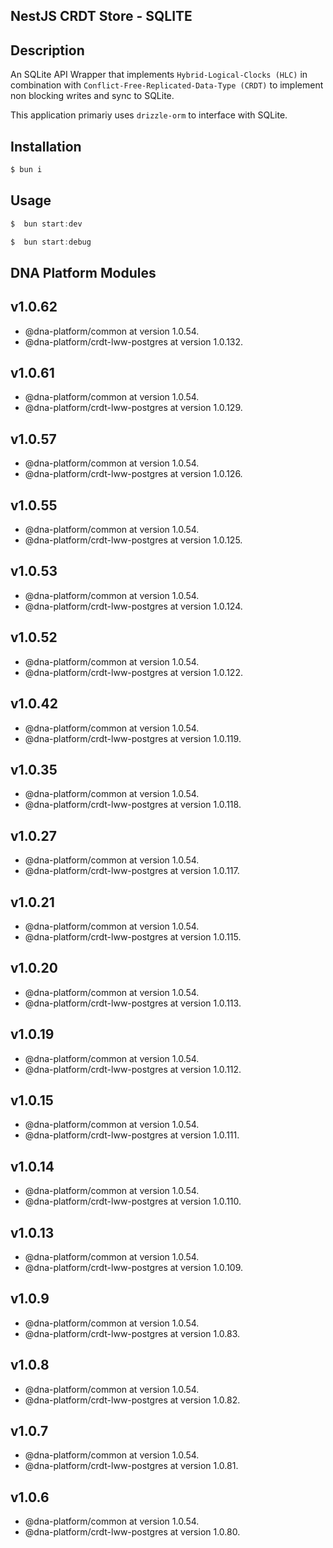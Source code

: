 ## NestJS CRDT Store - SQLITE

## Description

An SQLite API Wrapper that implements `Hybrid-Logical-Clocks (HLC)` in combination with `Conflict-Free-Replicated-Data-Type (CRDT)` to implement non blocking writes and sync to SQLite.

This application primariy uses `drizzle-orm` to interface with SQLite.

## Installation

```bash
$ bun i
```

## Usage

```javascript
$  bun start:dev
```

```javascript
$  bun start:debug
```

## DNA Platform Modules

## v1.0.62

- @dna-platform/common at version 1.0.54.
- @dna-platform/crdt-lww-postgres at version 1.0.132.

## v1.0.61

- @dna-platform/common at version 1.0.54.
- @dna-platform/crdt-lww-postgres at version 1.0.129.

## v1.0.57

- @dna-platform/common at version 1.0.54.
- @dna-platform/crdt-lww-postgres at version 1.0.126.

## v1.0.55

- @dna-platform/common at version 1.0.54.
- @dna-platform/crdt-lww-postgres at version 1.0.125.

## v1.0.53

- @dna-platform/common at version 1.0.54.
- @dna-platform/crdt-lww-postgres at version 1.0.124.

## v1.0.52

- @dna-platform/common at version 1.0.54.
- @dna-platform/crdt-lww-postgres at version 1.0.122.

## v1.0.42

- @dna-platform/common at version 1.0.54.
- @dna-platform/crdt-lww-postgres at version 1.0.119.

## v1.0.35

- @dna-platform/common at version 1.0.54.
- @dna-platform/crdt-lww-postgres at version 1.0.118.

## v1.0.27

- @dna-platform/common at version 1.0.54.
- @dna-platform/crdt-lww-postgres at version 1.0.117.

## v1.0.21

- @dna-platform/common at version 1.0.54.
- @dna-platform/crdt-lww-postgres at version 1.0.115.

## v1.0.20

- @dna-platform/common at version 1.0.54.
- @dna-platform/crdt-lww-postgres at version 1.0.113.

## v1.0.19

- @dna-platform/common at version 1.0.54.
- @dna-platform/crdt-lww-postgres at version 1.0.112.

## v1.0.15

- @dna-platform/common at version 1.0.54.
- @dna-platform/crdt-lww-postgres at version 1.0.111.

## v1.0.14

- @dna-platform/common at version 1.0.54.
- @dna-platform/crdt-lww-postgres at version 1.0.110.

## v1.0.13

- @dna-platform/common at version 1.0.54.
- @dna-platform/crdt-lww-postgres at version 1.0.109.

## v1.0.9

- @dna-platform/common at version 1.0.54.
- @dna-platform/crdt-lww-postgres at version 1.0.83.

## v1.0.8

- @dna-platform/common at version 1.0.54.
- @dna-platform/crdt-lww-postgres at version 1.0.82.

## v1.0.7

- @dna-platform/common at version 1.0.54.
- @dna-platform/crdt-lww-postgres at version 1.0.81.

## v1.0.6

- @dna-platform/common at version 1.0.54.
- @dna-platform/crdt-lww-postgres at version 1.0.80.
